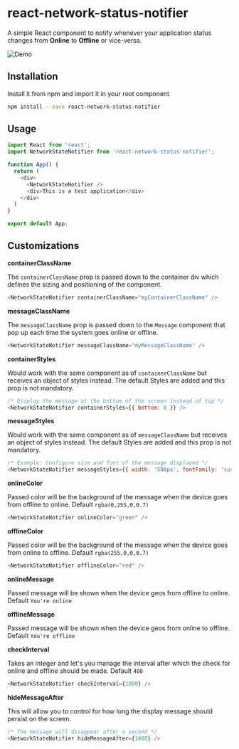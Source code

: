 # react-network-status-notifier

A simple React component to notify whenever your application status changes from **Online** to **Offline** or vice-versa.

![Demo](https://media.giphy.com/media/H0nVZ6316wwMRMWf5P/giphy.gif)

## Installation

Install it from npm and import it in your root component

```bash
npm install --save react-network-status-notifier
```

## Usage

```Javascript
import React from 'react';
import NetworkStateNotifier from 'react-network-status-notifier';

function App() {
  return (
    <div>
      <NetworkStateNotifier />
      <div>This is a test application</div>
    </div>
  )
}

export default App;
```

## Customizations

**containerClassName**

The `containerClassName` prop is passed down to the container div which defines the sizing and positioning of the component.

```Javascript
<NetworkStateNotifier containerClassName="myContainerClassName" />
```

**messageClassName**

The `messageClassName` prop is passed down to the `Message` component that pop up each time the system goes online or offline.

```Javascript
<NetworkStateNotifier messageClassName="myMessageClassName" />
```

**containerStyles**

Would work with the same component as of `containerClassName` but receives an object of styles instead. The default Styles are added and this prop is not mandatory.

```Javascript
/* Display the message at the bottom of the screen instead of top */
<NetworkStateNotifier containerStyles={{ bottom: 0 }} />
```

**messageStyles**

Would work with the same component as of `messageClassName` but receives an object of styles instead. The default Styles are added and this prop is not mandatory.

```Javascript
/* Example: Configure size and font of the message displayed */
<NetworkStateNotifier messageStyles={{ width: '500px', fontFamily: 'cursive' }} />
```

**onlineColor**

Passed color will be the background of the message when the device goes from offline to online. Default `rgba(0,255,0,0.7)`

```Javascript
<NetworkStateNotifier onlineColor="green" />
```

**offlineColor**

Passed color will be the background of the message when the device goes from online to offline. Default `rgba(255,0,0,0.7)`

```Javascript
<NetworkStateNotifier offlineColor="red" />
```

**onlineMessage**

Passed message will be shown when the device geos from offline to online. Default `You're online`

**offlineMessage**

Passed message will be shown when the device geos from online to offline. Default `You're offline`

**checkInterval**

Takes an integer and let's you manage the interval after which the check for online and offline should be made. Default `400`

```Javascript
<NetworkStateNotifier checkInterval={1000} />
```

**hideMessageAfter**

This will allow you to control for how long the display message should persist on the screen.

```Javascript
/* The message will disappear after a second */
<NetworkStateNotifier hideMessageAfter={1000} />
```
